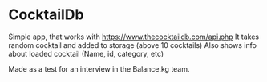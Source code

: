# CocktailDb

Simple app, that works with https://www.thecocktaildb.com/api.php
It takes random cocktail and added to storage (above 10 cocktails)
Also shows info about loaded cocktail (Name, id, category, etc)

Made as a test for an interview in the Balance.kg team.
